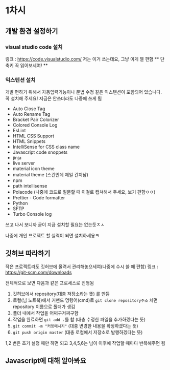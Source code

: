 # 1차시
## 개발 환경 설정하기
### visual studio code 설치
링크 : https://code.visualstudio.com/
저는 이거 쓰는데요, 그냥 이게 젤 편함
** 단축키 꼭 읽어보세여! **
### 익스텐션 설치
개발 편하기 위해서 자동입력기능이나 문법 수정 같은 익스텐션이 포함되어 있습니다.  
꼭 설치해 주세요! 지금은 안쓰더라도 나중에 쓰게 됨
- Auto Close Tag
- Auto Rename Tag
- Bracket Pair Colorizer
- Colored Console Log
- EsLint
- HTML CSS Support
- HTML Snippets
- IntelliSense for CSS class name
- Javascript code snoppets
- jinja
- live server
- material icon theme
- material theme (스킨인데 제일 간지남)
- npm
- path intellisense
- Polacode (나중에 코드로 질문할 때 이걸로 캡쳐해서 주세요, 보기 편함ㅇㅇ)
- Prettier - Code formatter
- Python
- SFTP
- Turbo Console log

쓰고 나서 보니까 굳이 지금 설치할 필요는 없는듯ㅈㅅ

나중에 개인 프로젝트 할 실력이 되면 설치하세용ㅋ

## 깃허브 따라하기
작은 프로젝트라도 깃허브에 올려서 관리해놓으세여(나중에 수시 쓸 때 편함)
링크 : https://git-scm.com/downloads

전체적으로 보면 다음과 같은 프로세스로 진행됨
1. 깃허브에서 repository(대충 저장소라는 뜻) 를 만듬
2. 로컬(님 노트북)에서 커맨드 명령어(cmd)로 `git clone repository주소` 치면 repository 이름으로 폴더가 생김
3. 폴더 내에서 작업을 어쩌구저쩌구함
4. 작업을 완료하면 `git add .`를 함 (대충 수정한 파일을 추가하겠다는 뜻)
5. `git commit -m "커밋메시지"` (대충 변경한 내용을 확정하겠다는 뜻)
6. `git push origin master` (대충 로컬에서 저장소로 발행하겠다는 뜻)

1,2 번은 초기 설정 때만 하면 되고 3,4,5,6는 님이 이후에 작업할 때마다 반복해주면 됨

## Javascript에 대해 알아봐요